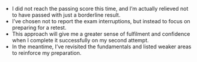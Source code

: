 
- I did not reach the passing score this time, and I’m actually relieved not to have passed with just a borderline result. 
- I’ve chosen not to report the exam interruptions, but instead to focus on preparing for a retest.
- This approach will give me a greater sense of fulfilment and confidence when I complete it successfully on my second attempt. 
- In the meantime, I’ve revisited the fundamentals and listed weaker areas to reinforce my preparation.
